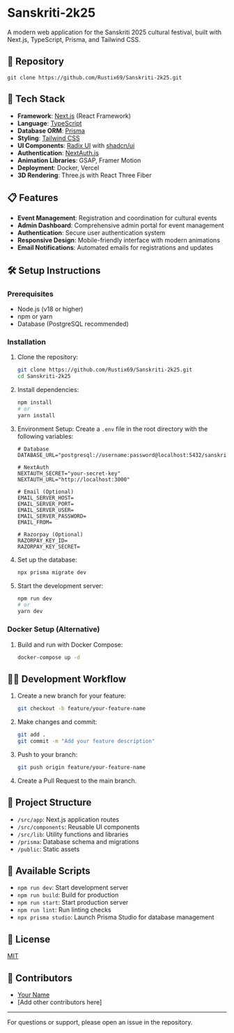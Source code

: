 # Sanskriti-2k25

A modern web application for the Sanskriti 2025 cultural festival, built with Next.js, TypeScript, Prisma, and Tailwind CSS.

## 🔗 Repository

```
git clone https://github.com/Rustix69/Sanskriti-2k25.git
```

## 🚀 Tech Stack

- **Framework**: [Next.js](https://nextjs.org/) (React Framework)
- **Language**: [TypeScript](https://www.typescriptlang.org/)
- **Database ORM**: [Prisma](https://www.prisma.io/)
- **Styling**: [Tailwind CSS](https://tailwindcss.com/)
- **UI Components**: [Radix UI](https://www.radix-ui.com/) with [shadcn/ui](https://ui.shadcn.com/)
- **Authentication**: [NextAuth.js](https://next-auth.js.org/)
- **Animation Libraries**: GSAP, Framer Motion
- **Deployment**: Docker, Vercel
- **3D Rendering**: Three.js with React Three Fiber

## 📋 Features

- **Event Management**: Registration and coordination for cultural events
- **Admin Dashboard**: Comprehensive admin portal for event management
- **Authentication**: Secure user authentication system
- **Responsive Design**: Mobile-friendly interface with modern animations
- **Email Notifications**: Automated emails for registrations and updates

## 🛠️ Setup Instructions

### Prerequisites

- Node.js (v18 or higher)
- npm or yarn
- Database (PostgreSQL recommended)

### Installation

1. Clone the repository:
   ```bash
   git clone https://github.com/Rustix69/Sanskriti-2k25.git
   cd Sanskriti-2k25
   ```

2. Install dependencies:
   ```bash
   npm install
   # or
   yarn install
   ```

3. Environment Setup:
   Create a `.env` file in the root directory with the following variables:
   ```
   # Database
   DATABASE_URL="postgresql://username:password@localhost:5432/sanskriti2025"
   
   # NextAuth
   NEXTAUTH_SECRET="your-secret-key"
   NEXTAUTH_URL="http://localhost:3000"
   
   # Email (Optional)
   EMAIL_SERVER_HOST=
   EMAIL_SERVER_PORT=
   EMAIL_SERVER_USER=
   EMAIL_SERVER_PASSWORD=
   EMAIL_FROM=
   
   # Razorpay (Optional)
   RAZORPAY_KEY_ID=
   RAZORPAY_KEY_SECRET=
   ```

4. Set up the database:
   ```bash
   npx prisma migrate dev
   ```

5. Start the development server:
   ```bash
   npm run dev
   # or
   yarn dev
   ```

### Docker Setup (Alternative)

1. Build and run with Docker Compose:
   ```bash
   docker-compose up -d
   ```

## 🧑‍💻 Development Workflow

1. Create a new branch for your feature:
   ```bash
   git checkout -b feature/your-feature-name
   ```

2. Make changes and commit:
   ```bash
   git add .
   git commit -m "Add your feature description"
   ```

3. Push to your branch:
   ```bash
   git push origin feature/your-feature-name
   ```

4. Create a Pull Request to the main branch.

## 📁 Project Structure

- `/src/app`: Next.js application routes
- `/src/components`: Reusable UI components
- `/src/lib`: Utility functions and libraries
- `/prisma`: Database schema and migrations
- `/public`: Static assets

## 🔧 Available Scripts

- `npm run dev`: Start development server
- `npm run build`: Build for production
- `npm run start`: Start production server
- `npm run lint`: Run linting checks
- `npx prisma studio`: Launch Prisma Studio for database management

## 📝 License

[MIT](LICENSE)

## 👥 Contributors

- [Your Name](https://github.com/Rustix69)
- [Add other contributors here]

---

For questions or support, please open an issue in the repository. 